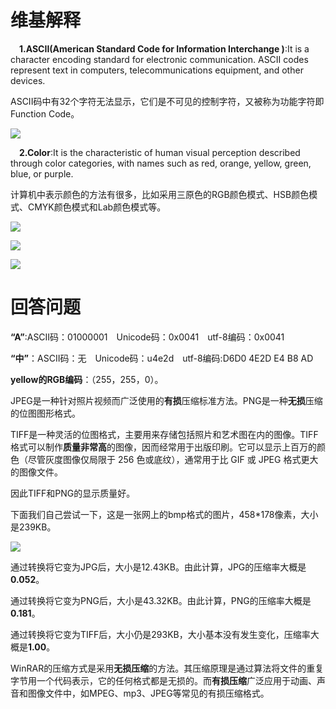 # 维基解释 #

&#8195;**1.ASCII(American Standard Code for Information Interchange )**:It is a character encoding standard for electronic communication. ASCII codes represent text in computers, telecommunications equipment, and other devices. 

ASCII码中有32个字符无法显示，它们是不可见的控制字符，又被称为功能字符即Function Code。

![](https://github.com/GUOJIAYII/swi-homework/blob/gh-pages/images/1200px-ASCII_Code_Chart.svg.png?raw=true)

&#8195;**2.Color**:It is the characteristic of human visual perception described through color categories, with names such as red, orange, yellow, green, blue, or purple. 

计算机中表示颜色的方法有很多，比如采用三原色的RGB颜色模式、HSB颜色模式、CMYK颜色模式和Lab颜色模式等。

![](https://github.com/GUOJIAYII/swi-homework/blob/gh-pages/images/HSV.jpg?raw=true)

![](https://github.com/GUOJIAYII/swi-homework/blob/gh-pages/images/Lab.jpg?raw=true)

![](https://github.com/GUOJIAYII/swi-homework/blob/gh-pages/images/CMYK.jpg?raw=true)

# 回答问题 #

**“A”**:ASCII码：01000001&#8195;Unicode码：0x0041&#8195;utf-8编码：0x0041

**“中”**：ASCII码：无&#8195;Unicode码：u4e2d&#8195;utf-8编码:D6D0 4E2D E4 B8 AD

**yellow的RGB编码**：（255，255，0）。

JPEG是一种针对照片视频而广泛使用的**有损**压缩标准方法。PNG是一种**无损**压缩的位图图形格式。

TIFF是一种灵活的位图格式，主要用来存储包括照片和艺术图在内的图像。TIFF 格式可以制作**质量非常高**的图像，因而经常用于出版印刷。它可以显示上百万的颜色（尽管灰度图像仅局限于 256 色或底纹），通常用于比 GIF 或 JPEG 格式更大的图像文件。

因此TIFF和PNG的显示质量好。

下面我们自己尝试一下，这是一张网上的bmp格式的图片，458*178像素，大小是239KB。

![](https://raw.githubusercontent.com/GUOJIAYII/swi-homework/gh-pages/images/bmp.bmp)

通过转换将它变为JPG后，大小是12.43KB。由此计算，JPG的压缩率大概是**0.052**。

通过转换将它变为PNG后，大小是43.32KB。由此计算，PNG的压缩率大概是**0.181**。

通过转换将它变为TIFF后，大小仍是293KB，大小基本没有发生变化，压缩率大概是**1.00**。

WinRAR的压缩方式是采用**无损压缩**的方法。其压缩原理是通过算法将文件的重复字节用一个代码表示，它的任何格式都是无损的。而**有损压缩**广泛应用于动画、声音和图像文件中，如MPEG、mp3、JPEG等常见的有损压缩格式。